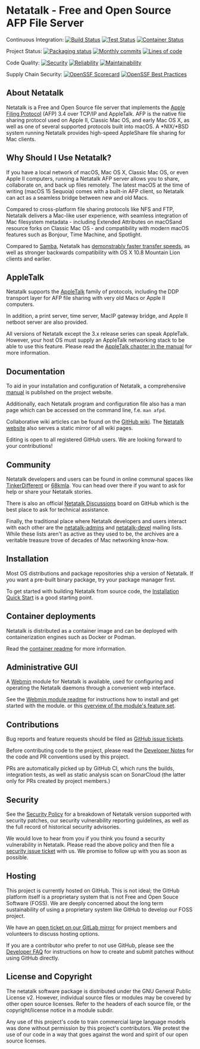 # Netatalk - Free and Open Source AFP File Server

Continuous Integration:
[![Build Status](https://github.com/Netatalk/netatalk/actions/workflows/build.yml/badge.svg)](https://github.com/Netatalk/netatalk/actions/workflows/build.yml)
[![Test Status](https://github.com/Netatalk/netatalk/actions/workflows/test.yml/badge.svg)](https://github.com/Netatalk/netatalk/actions/workflows/test.yml)
[![Container Status](https://github.com/Netatalk/netatalk/actions/workflows/containers.yml/badge.svg)](https://github.com/Netatalk/netatalk/actions/workflows/containers.yml)

Project Status:
[![Packaging status](https://repology.org/badge/tiny-repos/netatalk.svg)](https://repology.org/project/netatalk/versions)
[![Monthly commits](https://img.shields.io/github/commit-activity/m/Netatalk/netatalk)](https://github.com/Netatalk/netatalk/graphs/commit-activity)
[![Lines of code](https://sonarcloud.io/api/project_badges/measure?project=Netatalk_netatalk&metric=ncloc)](https://sonarcloud.io/project/overview?id=Netatalk_netatalk)

Code Quality:
[![Security](https://sonarcloud.io/api/project_badges/measure?project=Netatalk_netatalk&metric=security_rating)](https://sonarcloud.io/project/overview?id=Netatalk_netatalk)
[![Reliability](https://sonarcloud.io/api/project_badges/measure?project=Netatalk_netatalk&metric=reliability_rating)](https://sonarcloud.io/project/overview?id=Netatalk_netatalk)
[![Maintainability](https://sonarcloud.io/api/project_badges/measure?project=Netatalk_netatalk&metric=sqale_rating)](https://sonarcloud.io/project/overview?id=Netatalk_netatalk)

Supply Chain Security:
[![OpenSSF Scorecard](https://img.shields.io/ossf-scorecard/github.com/Netatalk/netatalk?label=openssf+scorecard&style=flat)](https://scorecard.dev/viewer/?uri=github.com/Netatalk/netatalk)
[![OpenSSF Best Practices](https://www.bestpractices.dev/projects/10806/badge)](https://www.bestpractices.dev/projects/10806)

## About Netatalk

Netatalk is a Free and Open Source file server that implements
the [Apple Filing Protocol](https://en.wikipedia.org/wiki/Apple_Filing_Protocol)
(AFP) 3.4 over TCP/IP and AppleTalk.
AFP is the native file sharing protocol used on Apple II, Classic Mac OS, and early Mac OS X,
as well as one of several supported protocols built into macOS.
A *NIX/*BSD system running Netatalk provides high-speed AppleShare file sharing for Mac clients.

## Why Should I Use Netatalk?

If you have a local network of macOS, Mac OS X, Classic Mac OS, or even Apple II computers,
running a Netatalk AFP server allows you to share, collaborate on, and back up files remotely.
The latest macOS at the time of writing (macOS 15 Sequoia) comes with a built-in AFP client,
so Netatalk can act as a seamless bridge between new and old Macs.

Compared to cross-platform file sharing protocols like NFS and FTP, Netatalk delivers a Mac-like user experience,
with seamless integration of Mac filesystem metadata - including Extended Attributes on macOSand resource forks
on Classic Mac OS - and compatibility with modern macOS features such as Bonjour, Time Machine, and Spotlight.

Compared to [Samba](https://www.samba.org/), Netatalk has [demonstrably faster transfer speeds](https://netatalk.io/docs/Benchmarks),
as well as stronger backwards compatibility with OS X 10.8 Mountain Lion clients and earlier.

## AppleTalk

Netatalk supports the [AppleTalk](https://en.wikipedia.org/wiki/AppleTalk) family of protocols,
including the DDP transport layer for AFP file sharing with very old Macs or Apple II computers.

In addition, a print server, time server, MacIP gateway bridge, and Apple II netboot server
are also provided.

All versions of Netatalk except the 3.x release series can speak AppleTalk.
However, your host OS must supply an AppleTalk networking stack to be able to use this feature.
Please read the [AppleTalk chapter in the manual](https://netatalk.io/manual/en/AppleTalk) for more information.

## Documentation

To aid in your installation and configuration of Netatalk, a comprehensive [manual](https://netatalk.io/manual/en/)
is published on the project website.

Additionally, each Netatalk program and configuration file also has a man page
which can be accessed on the command line, f.e. `man afpd`.

Collaborative wiki articles can be found on the [GitHub wiki](https://github.com/Netatalk/netatalk/wiki).
The [Netatalk website](https://netatalk.io/docs) also serves a static mirror of all wiki pages.

Editing is open to all registered GitHub users.
We are looking forward to your contributions!

## Community

Netatalk developers and users can be found in online communal spaces like [TinkerDifferent](https://tinkerdifferent.com/)
or [68kmla](https://68kmla.org/).
You can head over there if you want to ask for help or share your Netatalk stories.

There is also an official [Netatalk Discussions](https://github.com/Netatalk/netatalk/discussions) board
on GitHub which is the best place to ask for technical assistance.

Finally, the traditional place where Netatalk developers and users interact with each other
are the [netatalk-admins](https://sourceforge.net/p/netatalk/mailman/netatalk-admins/)
and [netatalk-devel](https://sourceforge.net/p/netatalk/mailman/netatalk-devel/) mailing lists.
While these lists aren't as active as they used to be,
the archives are a veritable treasure trove of decades of Mac networking know-how.

## Installation

Most OS distributions and package repositories ship a version of Netatalk.
If you want a pre-built binary package, try your package manager first.

To get started with building Netatalk from source code, the
[Installation Quick Start](https://netatalk.io/install)
is a good starting point.

## Container deployments

Netatalk is distributed as a container image
and can be deployed with containerization engines such as Docker or Podman.

Read the [container readme](https://netatalk.io/docker) for more information.

## Administrative GUI

A [Webmin](https://webmin.com/) module for Netatalk is available,
used for configuring and operating the Netatalk daemons through a convenient web interface.

See the [Webmin module readme](https://github.com/Netatalk/netatalk/blob/main/contrib/webmin_module/README.md)
for instructions how to install and get started with the module.
or this [overview of the module's feature set](https://netatalk.io/docs/Webmin-Module).

## Contributions

Bug reports and feature requests should be filed as [GitHub issue tickets](https://github.com/Netatalk/netatalk/issues).

Before contributing code to the project, please read the [Developer Notes](https://netatalk.io/docs/Developer-Notes)
for the code and PR conventions used by this project.

PRs are automatically picked up by GitHub CI, which runs the builds, integration tests,
as well as static analysis scan on SonarCloud (the latter only for PRs created by project members.)

## Security

See the [Security Policy](https://netatalk.io/security) for a breakdown of Netatalk version supported with security patches,
our security vulnerability reporting guidelines, as well as the full record of historical security advisories.

We would love to hear from you if you think you found a security vulnerability in Netatalk.
Please read the above policy and then file a
[security issue ticket](https://github.com/Netatalk/netatalk/security/advisories/new) with us.
We promise to follow up with you as soon as possible.

## Hosting

This project is currently hosted on GitHub. This is not ideal;
the GitHub platform itself is a proprietary system that is not Free and Open Souce Software (FOSS).
We are deeply concerned about the long term sustainability
of using a proprietary system like GitHub to develop our FOSS project.

We have an [open ticket on our GitLab mirror](https://gitlab.com/netatalk-team/netatalk/-/issues/1)
for project members and volunteers to discuss hosting options.

If you are a contributor who prefer to not use GitHub, please see the [Developer FAQ](https://netatalk.io/docs/Developer-FAQ)
for instructions on how to create and submit patches without using GitHub directly.

## License and Copyright

The netatalk software package is distributed under the GNU General Public License v2.
However, individual source files or modules may be covered by other open source licenses.
Refer to the headers of each source file, or the copyright/license notice in a module subdir.

Any use of this project's code to train commercial large language models
was done without permission by this project's contributors.
We protest the use of our code in a way that goes against the word and spirit of our open source licenses.
